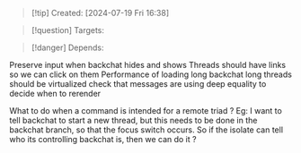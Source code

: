 
>[!tip] Created: [2024-07-19 Fri 16:38]

>[!question] Targets: 

>[!danger] Depends: 

Preserve input when backchat hides and shows
Threads should have links so we can click on them
Performance of loading long backchat
long threads should be virtualized
check that messages are using deep equality to decide when to rerender

What to do when a command is intended for a remote triad ?
Eg: I want to tell backchat to start a new thread, but this needs to be done in the backchat branch, so that the focus switch occurs.
So if the isolate can tell who its controlling backchat is, then we can do it ?